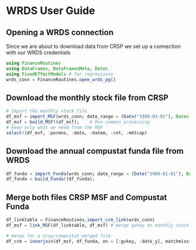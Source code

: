 # WRDS User Guide


## Opening a WRDS connection

Since we are about to download data from CRSP we set up a connection with our WRDS credentials
```julia
using FinanceRoutines
using DataFrames, DataFramesMeta, Dates
using FixedEffectModels # for regressions
wrds_conn = FinanceRoutines.open_wrds_pg()
```


## Download the monthly stock file from CRSP

```julia
# Import the monthly stock file
df_msf = import_MSF(wrds_conn; date_range = (Date("1980-01-01"), Dates.today())); 
df_msf = build_MSF!(df_msf);    # Run common processing
# keep only what we need from the MSF
select!(df_msf, :permno, :date, :datem, :ret, :mktcap)
```


## Download the annual compustat funda file from WRDS

```julia
df_funda = import_Funda(wrds_conn; date_range = (Date("1980-01-01"), Dates.today())); 
df_funda = build_Funda!(df_funda);
```

## Merge both files CRSP MSF and Compustat Funda

```julia
df_linktable = FinanceRoutines.import_ccm_link(wrds_conn)
df_msf = link_MSF(df_linktable, df_msf) # merge gvkey on monthly stock file

# merge for a crsp/compustat merged file
df_ccm = innerjoin(df_msf, df_funda, on = [:gvkey, :date_y], matchmissing=:notequal)
```

